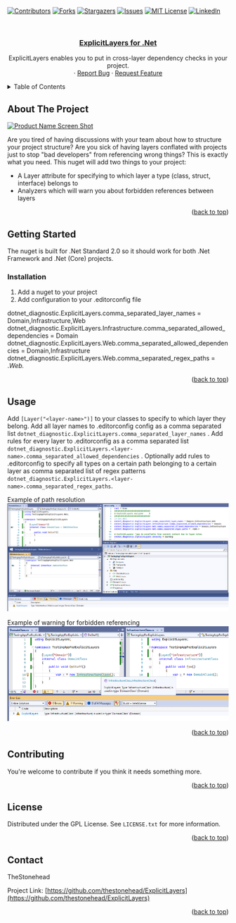 
<div id="top"></div>

<!-- PROJECT SHIELDS -->
<!--
*** I'm using markdown "reference style" links for readability.
*** Reference links are enclosed in brackets [ ] instead of parentheses ( ).
*** See the bottom of this document for the declaration of the reference variables
*** for contributors-url, forks-url, etc. This is an optional, concise syntax you may use.
*** https://www.markdownguide.org/basic-syntax/#reference-style-links
-->
[![Contributors][contributors-shield]][contributors-url]
[![Forks][forks-shield]][forks-url]
[![Stargazers][stars-shield]][stars-url]
[![Issues][issues-shield]][issues-url]
[![MIT License][license-shield]][license-url]
[![LinkedIn][linkedin-shield]][linkedin-url]



<!-- PROJECT LOGO -->
<br />
<div align="center">
  <a href="https://github.com/github_username/repo_name">
	<h3 align="center">ExplicitLayers for .Net</h3> 
</a>

  <p align="center">
    ExplicitLayers enables you to put in cross-layer dependency checks in your project. 
    <br />
       ·
    <a href="https://github.com/thestonehead/ExplicitLayers/issues">Report Bug</a>
    ·
    <a href="https://github.com/thestonehead/ExplicitLayers/issues">Request Feature</a>
  </p>
</div>



<!-- TABLE OF CONTENTS -->
<details>
  <summary>Table of Contents</summary>
  <ol>
    <li>
      <a href="#about-the-project">About The Project</a>
    </li>
    <li>
      <a href="#getting-started">Getting Started</a>
      <ul>
        <li><a href="#installation">Installation</a></li>
      </ul>
    </li>
    <li><a href="#usage">Usage</a></li>
    <li><a href="#contributing">Contributing</a></li>
    <li><a href="#license">License</a></li>
    <li><a href="#contact">Contact</a></li>
  </ol>
</details>



<!-- ABOUT THE PROJECT -->
## About The Project

[![Product Name Screen Shot][product-screenshot]](https://example.com)

Are you tired of having discussions with your team about how to structure your project structure? Are you sick of having layers conflated with projects just to stop "bad developers" from referencing wrong things? This is exactly what you need.
This nuget will add two things to your project:

 - A Layer attribute for specifying to which layer a type (class, struct, interface) belongs to
 - Analyzers which will warn you about forbidden references between layers

<p align="right">(<a href="#top">back to top</a>)</p>


<!-- GETTING STARTED -->
## Getting Started

The nuget is built for .Net Standard 2.0 so it should work for both .Net Framework and .Net (Core) projects.

### Installation

1. Add a nuget to your project
2. Add configuration to your .editorconfig file

dotnet_diagnostic.ExplicitLayers.comma_separated_layer_names = Domain,Infrastructure,Web
dotnet_diagnostic.ExplicitLayers.Infrastructure.comma_separated_allowed_dependencies = Domain
dotnet_diagnostic.ExplicitLayers.Web.comma_separated_allowed_dependencies = Domain,Infrastructure
dotnet_diagnostic.ExplicitLayers.Web.comma_separated_regex_paths = .*Web.*

<p align="right">(<a href="#top">back to top</a>)</p>



<!-- USAGE EXAMPLES -->
## Usage

Add `[Layer("<layer-name>")]` to your classes to specify to which layer they belong.
Add all layer names to .editorconfig config as a comma separated list `dotnet_diagnostic.ExplicitLayers.comma_separated_layer_names` .
Add rules for every layer to .editorconfig as a comma separated list `dotnet_diagnostic.ExplicitLayers.<layer-name>.comma_separated_allowed_dependencies` .
Optionally add rules to .editorconfig to specify all types on a certain path belonging to a certain layer as comma separated list of regex patterns `dotnet_diagnostic.ExplicitLayers.<layer-name>.comma_separated_regex_paths`.

Example of path resolution
![enter image description here](https://github.com/thestonehead/ExplicitLayers/blob/master/docs/ShowPathResolution.png?raw=true)

Example of warning for forbidden referencing
![enter image description here](https://github.com/thestonehead/ExplicitLayers/blob/master/docs/ShowWarningBetweenClasses.png?raw=true)

<p align="right">(<a href="#top">back to top</a>)</p>


<!-- CONTRIBUTING -->
## Contributing

You're welcome to contribute if you think it needs something more.

<p align="right">(<a href="#top">back to top</a>)</p>



<!-- LICENSE -->
## License

Distributed under the GPL License. See `LICENSE.txt` for more information.

<p align="right">(<a href="#top">back to top</a>)</p>



<!-- CONTACT -->
## Contact

TheStonehead

Project Link: [https://github.com/thestonehead/ExplicitLayers](https://github.com/thestonehead/ExplicitLayers)

<p align="right">(<a href="#top">back to top</a>)</p>



<!-- MARKDOWN LINKS & IMAGES -->
<!-- https://www.markdownguide.org/basic-syntax/#reference-style-links -->
[contributors-shield]: https://img.shields.io/github/contributors/github_username/repo_name.svg?style=for-the-badge
[contributors-url]: https://github.com/github_username/repo_name/graphs/contributors
[forks-shield]: https://img.shields.io/github/forks/github_username/repo_name.svg?style=for-the-badge
[forks-url]: https://github.com/github_username/repo_name/network/members
[stars-shield]: https://img.shields.io/github/stars/github_username/repo_name.svg?style=for-the-badge
[stars-url]: https://github.com/github_username/repo_name/stargazers
[issues-shield]: https://img.shields.io/github/issues/github_username/repo_name.svg?style=for-the-badge
[issues-url]: https://github.com/github_username/repo_name/issues
[license-shield]: https://img.shields.io/github/license/github_username/repo_name.svg?style=for-the-badge
[license-url]: https://github.com/github_username/repo_name/blob/master/LICENSE.txt
[linkedin-shield]: https://img.shields.io/badge/-LinkedIn-black.svg?style=for-the-badge&logo=linkedin&colorB=555
[linkedin-url]: https://linkedin.com/in/linkedin_username
[product-screenshot]: images/screenshot.png
[Next.js]: https://img.shields.io/badge/next.js-000000?style=for-the-badge&logo=nextdotjs&logoColor=white
[Next-url]: https://nextjs.org/
[React.js]: https://img.shields.io/badge/React-20232A?style=for-the-badge&logo=react&logoColor=61DAFB
[React-url]: https://reactjs.org/
[Vue.js]: https://img.shields.io/badge/Vue.js-35495E?style=for-the-badge&logo=vuedotjs&logoColor=4FC08D
[Vue-url]: https://vuejs.org/
[Angular.io]: https://img.shields.io/badge/Angular-DD0031?style=for-the-badge&logo=angular&logoColor=white
[Angular-url]: https://angular.io/
[Svelte.dev]: https://img.shields.io/badge/Svelte-4A4A55?style=for-the-badge&logo=svelte&logoColor=FF3E00
[Svelte-url]: https://svelte.dev/
[Laravel.com]: https://img.shields.io/badge/Laravel-FF2D20?style=for-the-badge&logo=laravel&logoColor=white
[Laravel-url]: https://laravel.com
[Bootstrap.com]: https://img.shields.io/badge/Bootstrap-563D7C?style=for-the-badge&logo=bootstrap&logoColor=white
[Bootstrap-url]: https://getbootstrap.com
[JQuery.com]: https://img.shields.io/badge/jQuery-0769AD?style=for-the-badge&logo=jquery&logoColor=white
[JQuery-url]: https://jquery.com